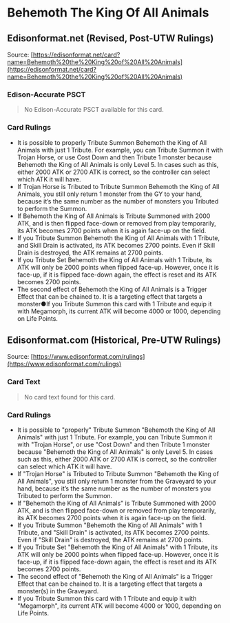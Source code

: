 # Behemoth The King Of All Animals

## Edisonformat.net (Revised, Post-UTW Rulings)

Source: [https://edisonformat.net/card?name=Behemoth%20the%20King%20of%20All%20Animals](https://edisonformat.net/card?name=Behemoth%20the%20King%20of%20All%20Animals)

### Edison-Accurate PSCT

> No Edison-Accurate PSCT available for this card.

### Card Rulings

*   It is possible to properly Tribute Summon Behemoth the King of All Animals with just 1 Tribute. For example, you can Tribute Summon it with Trojan Horse, or use Cost Down and then Tribute 1 monster because Behemoth the King of All Animals is only Level 5. In cases such as this, either 2000 ATK or 2700 ATK is correct, so the controller can select which ATK it will have.
*   If Trojan Horse is Tributed to Tribute Summon Behemoth the King of All Animals, you still only return 1 monster from the GY to your hand, because it’s the same number as the number of monsters you Tributed to perform the Summon.
*   If Behemoth the King of All Animals is Tribute Summoned with 2000 ATK, and is then flipped face-down or removed from play temporarily, its ATK becomes 2700 points when it is again face-up on the field.
*   If you Tribute Summon Behemoth the King of All Animals with 1 Tribute, and Skill Drain is activated, its ATK becomes 2700 points. Even if Skill Drain is destroyed, the ATK remains at 2700 points.
*   If you Tribute Set Behemoth the King of All Animals with 1 Tribute, its ATK will only be 2000 points when flipped face-up. However, once it is face-up, if it is flipped face-down again, the effect is reset and its ATK becomes 2700 points.
*   The second effect of Behemoth the King of All Animals is a Trigger Effect that can be chained to. It is a targeting effect that targets a monster●If you Tribute Summon this card with 1 Tribute and equip it with Megamorph, its current ATK will become 4000 or 1000, depending on Life Points.


## Edisonformat.com (Historical, Pre-UTW Rulings)

Source: [https://www.edisonformat.com/rulings](https://www.edisonformat.com/rulings)

### Card Text

> No card text found for this card.

### Card Rulings

*   It is possible to "properly" Tribute Summon "Behemoth the King of All Animals" with just 1 Tribute. For example, you can Tribute Summon it with "Trojan Horse", or use "Cost Down" and then Tribute 1 monster because "Behemoth the King of All Animals" is only Level 5. In cases such as this, either 2000 ATK or 2700 ATK is correct, so the controller can select which ATK it will have.
*   If "Trojan Horse" is Tributed to Tribute Summon "Behemoth the King of All Animals", you still only return 1 monster from the Graveyard to your hand, because it’s the same number as the number of monsters you Tributed to perform the Summon.
*   If "Behemoth the King of All Animals" is Tribute Summoned with 2000 ATK, and is then flipped face-down or removed from play temporarily, its ATK becomes 2700 points when it is again face-up on the field.
*   If you Tribute Summon "Behemoth the King of All Animals" with 1 Tribute, and "Skill Drain" is activated, its ATK becomes 2700 points. Even if "Skill Drain" is destroyed, the ATK remains at 2700 points.
*   If you Tribute Set "Behemoth the King of All Animals" with 1 Tribute, its ATK will only be 2000 points when flipped face-up. However, once it is face-up, if it is flipped face-down again, the effect is reset and its ATK becomes 2700 points.
*   The second effect of "Behemoth the King of All Animals" is a Trigger Effect that can be chained to. It is a targeting effect that targets a monster(s) in the Graveyard.
*   If you Tribute Summon this card with 1 Tribute and equip it with "Megamorph", its current ATK will become 4000 or 1000, depending on Life Points.


